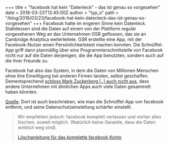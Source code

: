 +++
title = "facebook hat kein \"Datenleck\" - das ist genau so vorgesehen"
date = 2018-03-23T12:45:00Z
author = "typ_o"
path = "/blog/2018/03/23/facebook-hat-kein-datenleck-das-ist-genau-so-vorgesehen"
+++
Facebook hatte im engeren Sinne kein Datenleck. Stattdessen sind die
Daten auf einem von der Plattform regulär vorgesehenen Weg an das
Unternehmen GSR geflossen, das sie an Cambridge Analytica weiterleitete.
GSR erstellte eine App, mit der Facebook-Nutzer einen
Persönlichkeitstest machen konnten. Die Schnüffel-App griff dann
planmäßig über eine Programmierschnittstelle von Facebook nicht nur
auf die Daten derjenigen, die die App benutzten, sondern auch auf die
ihrer Freunde zu.

Facebook hat also das System, in dem die Daten von Millionen Menschen
ohne ihre Einwilligung bei anderen Firmen landen, selbst geschaffen.
Dementsprechend [schloss Mark Zuckerberg \[..\] auch nicht
aus](https://www.facebook.com/zuck/posts/10104712037900071), dass andere
Unternehmen mit ähnlichen Apps auch viele Daten gesammelt haben
könnten.  
  
[Quelle](https://netzpolitik.org/2018/facebook-endlich-die-bunten-apps-rausschmeissen-eine-anleitung/).
Dort ist auch beschrieben, wie man die Schnüffel-App von facebook
entfernt, und seine Datenschutzeinstellung schärfer einstellt.  
  

> Wir empfehlen jedoch: facebook komplett verlassen und vorher alles
> löschen, soweit möglich. (Natürlich keine Garantie, dass die Daten
> *wirklich* weg sind).  
>   
> [Löschanleitung für das komplette facebook
> Konto](http://datenfresser.info/?p=191)
